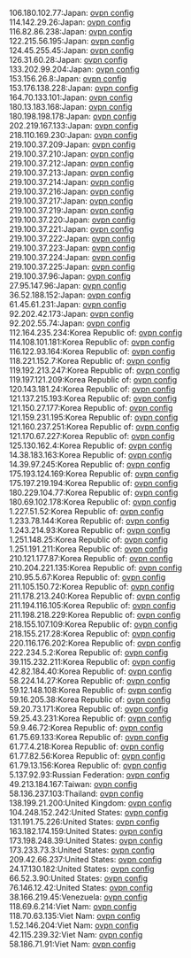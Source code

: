 106.180.102.77:Japan: [ovpn config](vpn/106_180_102_77.ovpn)  
114.142.29.26:Japan: [ovpn config](vpn/114_142_29_26.ovpn)  
116.82.86.238:Japan: [ovpn config](vpn/116_82_86_238.ovpn)  
122.215.56.195:Japan: [ovpn config](vpn/122_215_56_195.ovpn)  
124.45.255.45:Japan: [ovpn config](vpn/124_45_255_45.ovpn)  
126.31.60.28:Japan: [ovpn config](vpn/126_31_60_28.ovpn)  
133.202.99.204:Japan: [ovpn config](vpn/133_202_99_204.ovpn)  
153.156.26.8:Japan: [ovpn config](vpn/153_156_26_8.ovpn)  
153.176.138.228:Japan: [ovpn config](vpn/153_176_138_228.ovpn)  
164.70.133.101:Japan: [ovpn config](vpn/164_70_133_101.ovpn)  
180.13.183.168:Japan: [ovpn config](vpn/180_13_183_168.ovpn)  
180.198.198.178:Japan: [ovpn config](vpn/180_198_198_178.ovpn)  
202.219.167.133:Japan: [ovpn config](vpn/202_219_167_133.ovpn)  
218.110.169.230:Japan: [ovpn config](vpn/218_110_169_230.ovpn)  
219.100.37.209:Japan: [ovpn config](vpn/219_100_37_209.ovpn)  
219.100.37.210:Japan: [ovpn config](vpn/219_100_37_210.ovpn)  
219.100.37.212:Japan: [ovpn config](vpn/219_100_37_212.ovpn)  
219.100.37.213:Japan: [ovpn config](vpn/219_100_37_213.ovpn)  
219.100.37.214:Japan: [ovpn config](vpn/219_100_37_214.ovpn)  
219.100.37.216:Japan: [ovpn config](vpn/219_100_37_216.ovpn)  
219.100.37.217:Japan: [ovpn config](vpn/219_100_37_217.ovpn)  
219.100.37.219:Japan: [ovpn config](vpn/219_100_37_219.ovpn)  
219.100.37.220:Japan: [ovpn config](vpn/219_100_37_220.ovpn)  
219.100.37.221:Japan: [ovpn config](vpn/219_100_37_221.ovpn)  
219.100.37.222:Japan: [ovpn config](vpn/219_100_37_222.ovpn)  
219.100.37.223:Japan: [ovpn config](vpn/219_100_37_223.ovpn)  
219.100.37.224:Japan: [ovpn config](vpn/219_100_37_224.ovpn)  
219.100.37.225:Japan: [ovpn config](vpn/219_100_37_225.ovpn)  
219.100.37.96:Japan: [ovpn config](vpn/219_100_37_96.ovpn)  
27.95.147.96:Japan: [ovpn config](vpn/27_95_147_96.ovpn)  
36.52.188.152:Japan: [ovpn config](vpn/36_52_188_152.ovpn)  
61.45.61.231:Japan: [ovpn config](vpn/61_45_61_231.ovpn)  
92.202.42.173:Japan: [ovpn config](vpn/92_202_42_173.ovpn)  
92.202.55.74:Japan: [ovpn config](vpn/92_202_55_74.ovpn)  
112.164.235.234:Korea Republic of: [ovpn config](vpn/112_164_235_234.ovpn)  
114.108.101.181:Korea Republic of: [ovpn config](vpn/114_108_101_181.ovpn)  
116.122.93.164:Korea Republic of: [ovpn config](vpn/116_122_93_164.ovpn)  
118.221.152.7:Korea Republic of: [ovpn config](vpn/118_221_152_7.ovpn)  
119.192.213.247:Korea Republic of: [ovpn config](vpn/119_192_213_247.ovpn)  
119.197.121.209:Korea Republic of: [ovpn config](vpn/119_197_121_209.ovpn)  
120.143.181.24:Korea Republic of: [ovpn config](vpn/120_143_181_24.ovpn)  
121.137.215.193:Korea Republic of: [ovpn config](vpn/121_137_215_193.ovpn)  
121.150.27.177:Korea Republic of: [ovpn config](vpn/121_150_27_177.ovpn)  
121.159.231.195:Korea Republic of: [ovpn config](vpn/121_159_231_195.ovpn)  
121.160.237.251:Korea Republic of: [ovpn config](vpn/121_160_237_251.ovpn)  
121.170.67.227:Korea Republic of: [ovpn config](vpn/121_170_67_227.ovpn)  
125.130.162.4:Korea Republic of: [ovpn config](vpn/125_130_162_4.ovpn)  
14.38.183.163:Korea Republic of: [ovpn config](vpn/14_38_183_163.ovpn)  
14.39.97.245:Korea Republic of: [ovpn config](vpn/14_39_97_245.ovpn)  
175.193.124.169:Korea Republic of: [ovpn config](vpn/175_193_124_169.ovpn)  
175.197.219.194:Korea Republic of: [ovpn config](vpn/175_197_219_194.ovpn)  
180.229.104.77:Korea Republic of: [ovpn config](vpn/180_229_104_77.ovpn)  
180.69.102.178:Korea Republic of: [ovpn config](vpn/180_69_102_178.ovpn)  
1.227.51.52:Korea Republic of: [ovpn config](vpn/1_227_51_52.ovpn)  
1.233.78.144:Korea Republic of: [ovpn config](vpn/1_233_78_144.ovpn)  
1.243.214.93:Korea Republic of: [ovpn config](vpn/1_243_214_93.ovpn)  
1.251.148.25:Korea Republic of: [ovpn config](vpn/1_251_148_25.ovpn)  
1.251.191.211:Korea Republic of: [ovpn config](vpn/1_251_191_211.ovpn)  
210.121.177.87:Korea Republic of: [ovpn config](vpn/210_121_177_87.ovpn)  
210.204.221.135:Korea Republic of: [ovpn config](vpn/210_204_221_135.ovpn)  
210.95.5.67:Korea Republic of: [ovpn config](vpn/210_95_5_67.ovpn)  
211.105.150.72:Korea Republic of: [ovpn config](vpn/211_105_150_72.ovpn)  
211.178.213.240:Korea Republic of: [ovpn config](vpn/211_178_213_240.ovpn)  
211.194.116.105:Korea Republic of: [ovpn config](vpn/211_194_116_105.ovpn)  
211.198.218.229:Korea Republic of: [ovpn config](vpn/211_198_218_229.ovpn)  
218.155.107.109:Korea Republic of: [ovpn config](vpn/218_155_107_109.ovpn)  
218.155.217.28:Korea Republic of: [ovpn config](vpn/218_155_217_28.ovpn)  
220.116.176.202:Korea Republic of: [ovpn config](vpn/220_116_176_202.ovpn)  
222.234.5.2:Korea Republic of: [ovpn config](vpn/222_234_5_2.ovpn)  
39.115.232.211:Korea Republic of: [ovpn config](vpn/39_115_232_211.ovpn)  
42.82.184.40:Korea Republic of: [ovpn config](vpn/42_82_184_40.ovpn)  
58.224.14.27:Korea Republic of: [ovpn config](vpn/58_224_14_27.ovpn)  
59.12.148.108:Korea Republic of: [ovpn config](vpn/59_12_148_108.ovpn)  
59.16.205.38:Korea Republic of: [ovpn config](vpn/59_16_205_38.ovpn)  
59.20.73.171:Korea Republic of: [ovpn config](vpn/59_20_73_171.ovpn)  
59.25.43.231:Korea Republic of: [ovpn config](vpn/59_25_43_231.ovpn)  
59.9.46.72:Korea Republic of: [ovpn config](vpn/59_9_46_72.ovpn)  
61.75.69.133:Korea Republic of: [ovpn config](vpn/61_75_69_133.ovpn)  
61.77.4.218:Korea Republic of: [ovpn config](vpn/61_77_4_218.ovpn)  
61.77.82.56:Korea Republic of: [ovpn config](vpn/61_77_82_56.ovpn)  
61.79.13.156:Korea Republic of: [ovpn config](vpn/61_79_13_156.ovpn)  
5.137.92.93:Russian Federation: [ovpn config](vpn/5_137_92_93.ovpn)  
49.213.184.167:Taiwan: [ovpn config](vpn/49_213_184_167.ovpn)  
58.136.237.103:Thailand: [ovpn config](vpn/58_136_237_103.ovpn)  
138.199.21.200:United Kingdom: [ovpn config](vpn/138_199_21_200.ovpn)  
104.248.152.242:United States: [ovpn config](vpn/104_248_152_242.ovpn)  
131.191.75.226:United States: [ovpn config](vpn/131_191_75_226.ovpn)  
163.182.174.159:United States: [ovpn config](vpn/163_182_174_159.ovpn)  
173.198.248.39:United States: [ovpn config](vpn/173_198_248_39.ovpn)  
173.233.73.3:United States: [ovpn config](vpn/173_233_73_3.ovpn)  
209.42.66.237:United States: [ovpn config](vpn/209_42_66_237.ovpn)  
24.17.130.182:United States: [ovpn config](vpn/24_17_130_182.ovpn)  
66.52.3.90:United States: [ovpn config](vpn/66_52_3_90.ovpn)  
76.146.12.42:United States: [ovpn config](vpn/76_146_12_42.ovpn)  
38.166.219.45:Venezuela: [ovpn config](vpn/38_166_219_45.ovpn)  
118.69.6.214:Viet Nam: [ovpn config](vpn/118_69_6_214.ovpn)  
118.70.63.135:Viet Nam: [ovpn config](vpn/118_70_63_135.ovpn)  
1.52.146.204:Viet Nam: [ovpn config](vpn/1_52_146_204.ovpn)  
42.115.239.32:Viet Nam: [ovpn config](vpn/42_115_239_32.ovpn)  
58.186.71.91:Viet Nam: [ovpn config](vpn/58_186_71_91.ovpn)  
